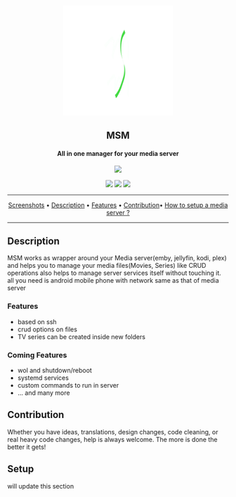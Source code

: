 <p align="center"><a href="#"><img style="background-color:black;"  src="design/Icons_pngs/v0.4.0_launcher512px.png" width="250"></a></p> 
<h2 align="center"><b>MSM</b></h2>
<h4 align="center">All in one manager for your media server</h4>
<p align="center"><a href="#"><img src="https://f-droid.org/wiki/images/0/06/F-Droid-button_get-it-on.png"></a></p>

<p align="center">
<a href="https://github.com/prinzpiuz/MSM_mobile/releases" alt="build"><img src="https://github.com/prinzpiuz/MSM_mobile/workflows/Build%20and%20Release%20apk/badge.svg?branch=v0.4.0"></a>
<a href="https://www.gnu.org/licenses/gpl-3.0" alt="License: GPLv3"><img src="https://img.shields.io/badge/License-GPL%20v3-blue.svg"></a>
<a href="https://t.me/joinchat/FDVzK06Rt7vsNQLBLi2/home/prinzpiuz/Projects/MSM-media-server-manager/android/app/src/main/res/drawable/notification.pngicw" alt="telegram: #msm"><img src="https://img.shields.io/badge/chat-Telegram-brightgreen"></a>

</p>
<hr>
<p align="center"><a href="#screenshots">Screenshots</a> &bull; <a href="#description">Description</a> &bull; <a href="#features">Features</a> &bull; <a href="#contribution">Contribution</a>&bull; <a href="#setup">How to setup a media server ?</a></p>

<hr>

## Description

MSM works as wrapper around your Media server(emby, jellyfin, kodi, plex) and helps you to manage your media files(Movies, Series) like CRUD operations also helps to manage server services itself without touching it. all you need is android mobile phone with network same as that of media server

### Features

- based on ssh
- crud options on files
- TV series can be created inside new folders

### Coming Features

- wol and shutdown/reboot
- systemd services
- custom commands to run in server
- … and many more

## Contribution

Whether you have ideas, translations, design changes, code cleaning, or real heavy code changes, help is always welcome.
The more is done the better it gets!

## Setup

will update this section

